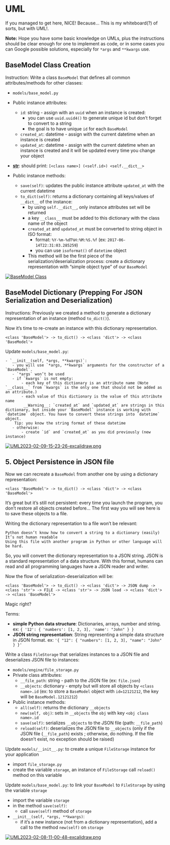# UML
If you managed to get here, NICE!
Because...
This is my whiteboard(?) of sorts, but with UML!.

__Note:__ Hope you have some basic knowledge on UMLs, plus the instructions should be clear enough for one to implement as code, or in some cases you can Google possible solutions, especially for `*args` and `**kwargs` use.

## BaseModel Class Creation
Instruction:
Write a class `BaseModel` that defines all common attributes/methods for other classes:

   - `models/base_model.py`
   - Public instance attributes:
       - `id`: string - assign with an `uuid` when an instance is created:
          - you can use `uuid.uuid4()` to generate unique id but don’t forget to convert to a string
          - the goal is to have unique `id` for each `BaseModel`
       - `created_at`: datetime - assign with the current datetime when an instance is created
       - `updated_at`: datetime - assign with the current datetime when an instance is created and it will be updated every time you change your object
       
   - <u>__str__</u>: should print: `[<class name>] (<self.id>) <self.__dict__>`
    
   - Public instance methods:
       - `save(self)`: updates the public instance attribute `updated_at` with the current datetime
       - `to_dict(self)`: returns a dictionary containing all keys/values of `__dict__` of the instance:
           - by using `self.__dict__`, only instance attributes set will be returned
           - a key `__class__` must be added to this dictionary with the class name of the object
           - `created_at` and `updated_at` must be converted to string object in ISO format:
               - format: `%Y-%m-%dT%H:%M:%S.%f` (ex: `2017-06-14T22:31:03.285259`)
               - you can use `isoformat()` of `datetime` object
           - This method will be the first piece of the serialization/deserialization process: create a dictionary representation with “simple object type” of our `BaseModel`

[![BaseModel Class](https://i.postimg.cc/hP7gzvRr/UML2023-02-08-11-00-48-excalidraw.png)](https://postimg.cc/1fPbb9tn)


## BaseModel Dictionary (Prepping For JSON Serialization and Deserialization)
Instructions:
Previously we created a method to generate a dictionary representation of an instance (method `to_dict()`).

Now it’s time to re-create an instance with this dictionary representation.

```
<class 'BaseModel'> -> to_dict() -> <class 'dict'> -> <class 'BaseModel'>
```

Update `models/base_model.py`:

    - `__init__(self, *args, **kwargs)`:
       - you will use `*args, **kwargs` arguments for the constructor of a `BaseModel`.
       - `*args` won’t be used
       - if `kwargs` is not empty:
           - each key of this dictionary is an attribute name (Note `__class__` from `kwargs` is the only one that should not be added as an attribute.)
           - each value of this dictionary is the value of this attribute name
            __Warning__: `created_at` and `updated_at` are strings in this dictionary, but inside your `BaseModel` instance is working with `datetime` object. You have to convert these strings into `datetime` object.
	    Tip: you know the string format of these datetime
       - otherwise:
           - create `id` and `created_at` as you did previously (new instance)

[![UML2023-02-09-15-23-26-excalidraw.png](https://i.postimg.cc/4dTXGLPn/UML2023-02-09-15-23-26-excalidraw.png)](https://postimg.cc/R3GkQTjz)


## 5. Object Persistence in JSON file
Now we can recreate a `BaseModel` from another one by using a dictionary representation:

```
<class 'BaseModel'> -> to_dict() -> <class 'dict'> -> <class 'BaseModel'>
```

It’s great but it’s still not persistent: every time you launch the program, you don’t restore all objects created before… The first way you will see here is to save these objects to a file.

Writing the dictionary representation to a file won’t be relevant:

    Python doesn’t know how to convert a string to a dictionary (easily)
    It’s not human readable
    Using this file with another program in Python or other language will be hard.

So, you will convert the dictionary representation to a JSON string. JSON is a standard representation of a data structure. With this format, humans can read and all programming languages have a JSON reader and writer.

Now the flow of serialization-deserialization will be:

```
<class 'BaseModel'> -> to_dict() -> <class 'dict'> -> JSON dump -> <class 'str'> -> FILE -> <class 'str'> -> JSON load -> <class 'dict'> -> <class 'BaseModel'>
```

Magic right?

Terms:

   - __simple Python data structure__: Dictionaries, arrays, number and string. ex: `{ '12': { 'numbers': [1, 2, 3], 'name': "John" } }`
   - __JSON string representation__: String representing a simple data structure in JSON format. ex: `'{ "12": { "numbers": [1, 2, 3], "name": "John" } }'`

Write a class `FileStorage` that serializes instances to a JSON file and deserializes JSON file to instances:

   - `models/engine/file_storage.py`
   - Private class attributes:
       - `__file_path`: string - path to the JSON file (ex: `file.json`)
       - `__objects`: dictionary - empty but will store all objects by `<class name>.id` (ex: to store a `BaseModel` object with `id=12121212`, the key will be `BaseModel.12121212`)
   - Public instance methods:
       - `all(self)`: returns the dictionary `__objects`
       - `new(self, obj)`: sets in `__objects` the `obj` with key `<obj class name>.id`
       - `save(self)`: serializes `__objects` to the JSON file (path: `__file_path`)
       - `reload(self)`: deserializes the JSON file to `__objects` (only if the JSON file (`__file_path`) exists ; otherwise, do nothing. If the file doesn’t exist, no exception should be raised)

Update `models/__init__.py`: to create a unique `FileStorage` instance for your application

   - import `file_storage.py`
   - create the variable `storage`, an instance of `FileStorage`
    call `reload()` method on this variable

Update `models/base_model.py`: to link your `BaseModel` to `FileStorage` by using the variable `storage`

   - import the variable `storage`
   - in the method `save(self)`:
       - call `save(self)` method of `storage`
   - `__init__(self, *args, **kwargs)`:
       - if it’s a new instance (not from a dictionary representation), add a call to the method `new(self)` on `storage`

[![UML2023-02-08-11-00-48-excalidraw.png](https://i.postimg.cc/DfqWrC75/UML2023-02-08-11-00-48-excalidraw.png)](https://postimg.cc/fkRTZft0)

